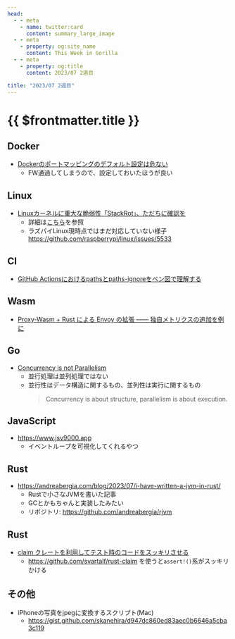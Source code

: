 ```yaml
---
head:
  - - meta
    - name: twitter:card
      content: summary_large_image
  - - meta
    - property: og:site_name
      content: This Week in Gorilla
  - - meta
    - property: og:title
      content: 2023/07 2週目

title: "2023/07 2週目"
---
```


# {{ $frontmatter.title }}

## Docker
- [Dockerのポートマッピングのデフォルト設定は危ない](https://jun-networks.hatenablog.com/entry/2023/07/03/190000)
	- FW通過してしまうので、設定しておいたほうが良い

## Linux
- [Linuxカーネルに重大な脆弱性「StackRot」、ただちに確認を](https://news.mynavi.jp/techplus/article/20230709-2722429/)
	- 詳細は[こちら](https://github.com/lrh2000/StackRot)を参照
	- ラズパイLinux現時点ではまだ対応していない様子 https://github.com/raspberrypi/linux/issues/5533

## CI
- [GitHub Actionsにおけるpathsとpaths-ignoreをベン図で理解する](https://qiita.com/nacam403/items/3e2a5df5e88ba20aa76a)

## Wasm
- [Proxy-Wasm + Rust による Envoy の拡張 ―― 独自メトリクスの追加を例に](https://blog.flatt.tech/entry/proxy-wasm)

## Go
- [Concurrency is not Parallelism](https://go.dev/talks/2012/waza.slide#1)
	- 並行処理は並列処理ではない
	- 並行性はデータ構造に関するもの、並列性は実行に関するもの
	  > Concurrency is about structure, parallelism is about execution.

## JavaScript
- https://www.jsv9000.app
	- イベントループを可視化してくれるやつ

## Rust
- https://andreabergia.com/blog/2023/07/i-have-written-a-jvm-in-rust/
	- Rustで小さなJVMを書いた記事
	- GCとかもちゃんと実装したみたい
	- リポジトリ: https://github.com/andreabergia/rjvm

## Rust
- [claim クレートを利用してテスト時のコードをスッキリさせる](https://techblog.paild.co.jp/entry/2023/07/11/125126)
	- https://github.com/svartalf/rust-claim を使うと`assert!()`系がスッキリかける

## その他
- iPhoneの写真をjpegに変換するスクリプト(Mac)
	- https://gist.github.com/skanehira/d947dc860ed83aec0b6646a5cba3c119
